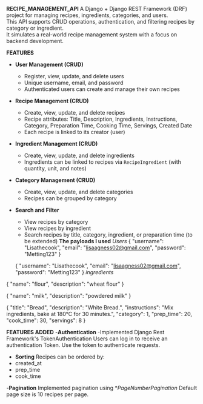 **RECIPE_MANAGEMENT_API**
A Django + Django REST Framework (DRF) project for managing recipes, ingredients, categories, and users.  
This API supports CRUD operations, authentication, and filtering recipes by category or ingredient.  
It simulates a real-world recipe management system with a focus on backend development.

**FEATURES**
- **User Management (CRUD)**
  - Register, view, update, and delete users
  - Unique username, email, and password
  - Authenticated users can create and manage their own recipes

- **Recipe Management (CRUD)**
  - Create, view, update, and delete recipes
  - Recipe attributes: Title, Description, Ingredients, Instructions, Category, Preparation Time, Cooking Time, Servings, Created Date
  - Each recipe is linked to its creator (user)

- **Ingredient Management (CRUD)**
  - Create, view, update, and delete ingredients
  - Ingredients can be linked to recipes via `RecipeIngredient` (with quantity, unit, and notes)

- **Category Management (CRUD)**
  - Create, view, update, and delete categories
  - Recipes can be grouped by category

- **Search and Filter**
  - View recipes by category
  - View recipes by ingredient
  - Search recipes by title, category, ingredient, or preparation time (to be extended)
**The payloads I used**
  *Users*
   {
  "username": "Lisathecook",
  "email": "lisaagness02@gmail.com",
  "password": "Metting123"
}


  {
  "username": "Lisathecook",
  "email": "lisaagness02@gmail.com",
  "password": "Metting123"
}
*ingredients*

{
    "name": "flour",
    "description": "wheat flour"
}

{
    "name": "milk",
    "description": "powdered milk"
}

{
"title": "Bread",
  "description": "White Bread.",
  "instructions": "Mix ingredients, bake at 180°C for 30 minutes.",
  "category": 1,
  "prep_time": 20,
  "cook_time": 30,
  "servings": 8
}

  
**FEATURES ADDED**
-**Authentication**
-Implemented Django Rest Framework's TokenAuthentication
Users can log in to receive an authentication Token.
Use the token to authenticate requests.

- **Sorting**
Recipes can be ordered by:
- created_at
- prep_time
- cook_time

-**Pagination**
Implemented pagination using **PageNumberPagination*
Default page size is 10 recipes per page.




